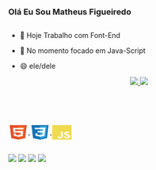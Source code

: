 ### Olá Eu Sou Matheus Figueiredo

  ##
- 🔭 Hoje Trabalho com Font-End
- 🌱 No momento focado em Java-Script
- 😄 ele/dele

  <div align="center">
  
  <a href="https://github.com/matbfigueiredo">
  <img height="180em" src="https://github-readme-stats.vercel.app/api?username=matbfigueiredo&show_icons=true&theme=dracula&include_all_commits=true&count_private=true"/>
  <img height="180em" src="https://github-readme-stats.vercel.app/api/top-langs/?username=matbfigueiredo&layout=compact&langs_count=7&theme=dracula"/>
</div>

<div style="display: inline_block"><br>

  ##

<div style="display: inline_block"><br>
<img align="center" alt="Mat-HTML" height="30" width="40" src="https://raw.githubusercontent.com/devicons/devicon/master/icons/html5/html5-original.svg">
  <img align="center" alt="Mat-CSS" height="30" width="40" src="https://raw.githubusercontent.com/devicons/devicon/master/icons/css3/css3-original.svg">
  <img align="center" alt="Mat-Js" height="30" width="40" src="https://raw.githubusercontent.com/devicons/devicon/master/icons/javascript/javascript-plain.svg">
    
  ##
 
  <div> 
  <a href="https://www.youtube.com/channel/UCb2QEjEBdF3by8aHvaUcvyQ" target="_blank"><img src="https://img.shields.io/badge/YouTube-FF0000?style=for-the-badge&logo=youtube&logoColor=white" target="_blank"></a>
  <a href="https://www.instagram.com/mat_figueiredo20/" target="_blank"><img src="https://img.shields.io/badge/-Instagram-%23E4405F?style=for-the-badge&logo=instagram&logoColor=white" target="_blank"></a> 
  <a href = "mailto:mat.fbfigueiredo@gmail.com"><img src="https://img.shields.io/badge/-Gmail-%23333?style=for-the-badge&logo=gmail&logoColor=white" target="_blank"></a>
  <a href="https://www.linkedin.com/in/matheus-figueiredo-63a62123b/" target="_blank"><img src="https://img.shields.io/badge/-LinkedIn-%230077B5?style=for-the-badge&logo=linkedin&logoColor=white" target="_blank"></a> 
  
</div>

